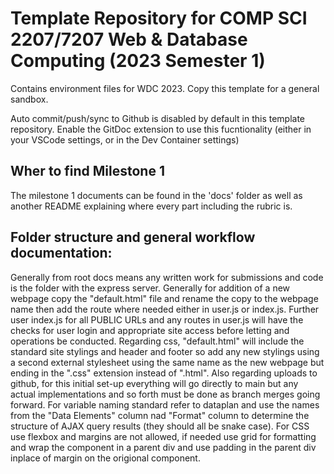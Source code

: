 # Template Repository for COMP SCI 2207/7207 Web & Database Computing (2023 Semester 1)

Contains environment files for WDC 2023. Copy this template for a general sandbox.

Auto commit/push/sync to Github is disabled by default in this template repository.
Enable the GitDoc extension to use this fucntionality (either in your VSCode settings, or in the Dev Container settings)

## Wher to find Milestone 1

The milestone 1 documents can be found in the 'docs' folder as well as another README explaining where every part including the rubric is.

## Folder structure and general workflow documentation:

Generally from root docs means any written work for submissions and code is the folder with the express server. Generally for addition of a new webpage copy the "default.html" file and rename the copy to the webpage name then add the route where needed either in user.js or index.js. Further user index.js for all PUBLIC URLs and any routes in user.js will have the checks for user login and appropriate site access before letting and operations be conducted. Regarding css, "default.html" will include the standard site stylings and header and footer so add any new stylings using a second external stylesheet using the same name as the new webpage but ending in the ".css" extension instead of ".html". Also regarding uploads to github, for this initial set-up everything will go directly to main but any actual implementations and so forth must be done as branch merges going forward. For variable naming standard refer to dataplan and use the names from the "Data Elements" column nad "Format" column to determine the structure of AJAX query results (they should all be snake case). For CSS use flexbox and margins are not allowed, if needed use grid for formatting and wrap the component in a parent div and use padding in the parent div inplace of margin on the origional component.